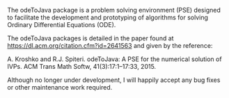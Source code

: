 The odeToJava package is a problem solving environment (PSE) designed
to facilitate the development and prototyping of algorithms for
solving Ordinary Differential Equations (ODE).

The odeToJava packages is detailed in the paper found at https://dl.acm.org/citation.cfm?id=2641563 and given by the reference:

A. Kroshko and R.J. Spiteri. odeToJava: A PSE for the numerical solution of IVPs. ACM Trans Math Softw, 41(3):17:1–17:33, 2015.

Although no longer under development, I will happily accept any bug fixes or other maintenance work required.
